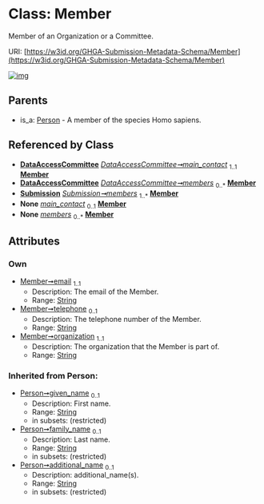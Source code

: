 
# Class: Member


Member of an Organization or a Committee.

URI: [https://w3id.org/GHGA-Submission-Metadata-Schema/Member](https://w3id.org/GHGA-Submission-Metadata-Schema/Member)


[![img](https://yuml.me/diagram/nofunky;dir:TB/class/[Submission],[Person],[DataAccessCommittee]++-%20main_contact%201..1>[Member&#124;email:string;telephone:string%20%3F;organization:string;given_name(i):string%20%3F;family_name(i):string%20%3F;additional_name(i):string%20%3F],[DataAccessCommittee]++-%20members%200..*>[Member],[Submission]++-%20members%201..*>[Member],[DataAccessCommittee]++-%20main_contact(i)%200..1>[Member],[DataAccessCommittee]++-%20members(i)%200..*>[Member],[Submission]++-%20members(i)%200..*>[Member],[Person]^-[Member],[DataAccessCommittee])](https://yuml.me/diagram/nofunky;dir:TB/class/[Submission],[Person],[DataAccessCommittee]++-%20main_contact%201..1>[Member&#124;email:string;telephone:string%20%3F;organization:string;given_name(i):string%20%3F;family_name(i):string%20%3F;additional_name(i):string%20%3F],[DataAccessCommittee]++-%20members%200..*>[Member],[Submission]++-%20members%201..*>[Member],[DataAccessCommittee]++-%20main_contact(i)%200..1>[Member],[DataAccessCommittee]++-%20members(i)%200..*>[Member],[Submission]++-%20members(i)%200..*>[Member],[Person]^-[Member],[DataAccessCommittee])

## Parents

 *  is_a: [Person](Person.md) - A member of the species Homo sapiens.

## Referenced by Class

 *  **[DataAccessCommittee](DataAccessCommittee.md)** *[DataAccessCommittee➞main_contact](DataAccessCommittee_main_contact.md)*  <sub>1..1</sub>  **[Member](Member.md)**
 *  **[DataAccessCommittee](DataAccessCommittee.md)** *[DataAccessCommittee➞members](DataAccessCommittee_members.md)*  <sub>0..\*</sub>  **[Member](Member.md)**
 *  **[Submission](Submission.md)** *[Submission➞members](Submission_members.md)*  <sub>1..\*</sub>  **[Member](Member.md)**
 *  **None** *[main_contact](main_contact.md)*  <sub>0..1</sub>  **[Member](Member.md)**
 *  **None** *[members](members.md)*  <sub>0..\*</sub>  **[Member](Member.md)**

## Attributes


### Own

 * [Member➞email](Member_email.md)  <sub>1..1</sub>
     * Description: The email of the Member.
     * Range: [String](types/String.md)
 * [Member➞telephone](Member_telephone.md)  <sub>0..1</sub>
     * Description: The telephone number of the Member.
     * Range: [String](types/String.md)
 * [Member➞organization](Member_organization.md)  <sub>1..1</sub>
     * Description: The organization that the Member is part of.
     * Range: [String](types/String.md)

### Inherited from Person:

 * [Person➞given_name](Person_given_name.md)  <sub>0..1</sub>
     * Description: First name.
     * Range: [String](types/String.md)
     * in subsets: (restricted)
 * [Person➞family_name](Person_family_name.md)  <sub>0..1</sub>
     * Description: Last name.
     * Range: [String](types/String.md)
     * in subsets: (restricted)
 * [Person➞additional_name](Person_additional_name.md)  <sub>0..1</sub>
     * Description: additional_name(s).
     * Range: [String](types/String.md)
     * in subsets: (restricted)
